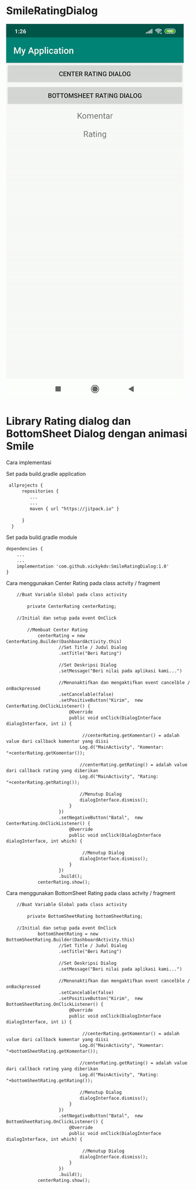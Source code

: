 # SmileRatingDialog
![alt text](https://raw.githubusercontent.com/vickyKDV/SmileRatingDialog/master/RatingDialog.gif)

# Library Rating dialog dan BottomSheet Dialog dengan animasi Smile

Cara implementasi
   
   
   Set pada build.gradle application
   
     allprojects {
          repositories {
             ...
             ...
             maven { url "https://jitpack.io" }

          }
      }
    
   Set pada build.gradle module
    
    dependencies {
        ...
        ...
        implementation 'com.github.vickykdv:SmileRatingDialog:1.0'
    }



   Cara menggunakan Center Rating pada class actvity / fragment
        
        //Buat Variable Global pada class activity
       
            private CenterRating centerRating;
        
        //Initial dan setup pada event OnClick
            
            //Membuat Center Rating
                centerRating = new CenterRating.Builder(DashboardActivity.this)
                        //Set Title / Judul Dialog
                        .setTitle("Beri Rating")
                        
                        //Set Deskripsi Dialog
                        .setMessage("Beri nilai pada aplikasi kami...")
                        
                        //Menonaktifkan dan mengaktifkan event cancelble / onBackpressed
                        .setCancelable(false)
                        .setPositiveButton("Kirim",  new CenterRating.OnClickListener() {
                            @Override
                            public void onClick(DialogInterface dialogInterface, int i) {
                            
                                 //centerRating.getKomentar() = adalah value dari callback komentar yang diisi
                                Log.d("MainActivity", "Komentar: "+centerRating.getKomentar());
                                
                                //centerRating.getRating() = adalah value dari callback rating yang diberikan
                                Log.d("MainActivity", "Rating: "+centerRating.getRating());
                                
                                //Menutup Dialog
                                dialogInterface.dismiss();
                            }
                        })
                        .setNegativeButton("Batal",  new CenterRating.OnClickListener() {
                            @Override
                            public void onClick(DialogInterface dialogInterface, int which) {
                            
                                 //Menutup Dialog
                                dialogInterface.dismiss();
                            }
                        })
                        .build();
                centerRating.show();
                
 Cara menggunakan BottomSheet Rating pada class actvity / fragment
        
        //Buat Variable Global pada class activity
       
            private BottomSheetRating bottomSheetRating;
        
        //Initial dan setup pada event OnClick
                bottomSheetRating = new BottomSheetRating.Builder(DashboardActivity.this)
                        //Set Title / Judul Dialog
                        .setTitle("Beri Rating")
                        
                        //Set Deskripsi Dialog
                        .setMessage("Beri nilai pada aplikasi kami...")
                        
                        //Menonaktifkan dan mengaktifkan event cancelble / onBackpressed
                        .setCancelable(false)
                        .setPositiveButton("Kirim",  new BottomSheetRating.OnClickListener() {
                            @Override
                            public void onClick(DialogInterface dialogInterface, int i) {
                            
                                 //centerRating.getKomentar() = adalah value dari callback komentar yang diisi
                                Log.d("MainActivity", "Komentar: "+bottomSheetRating.getKomentar());
                                
                                //centerRating.getRating() = adalah value dari callback rating yang diberikan
                                Log.d("MainActivity", "Rating: "+bottomSheetRating.getRating());
                                
                                //Menutup Dialog
                                dialogInterface.dismiss();
                            }
                        })
                        .setNegativeButton("Batal",  new BottomSheetRating.OnClickListener() {
                            @Override
                            public void onClick(DialogInterface dialogInterface, int which) {
                            
                                 //Menutup Dialog
                                dialogInterface.dismiss();
                            }
                        })
                        .build();
                centerRating.show();
                
        

